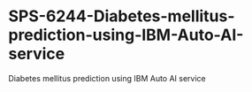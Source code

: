 # SPS-6244-Diabetes-mellitus-prediction-using-IBM-Auto-AI-service
Diabetes mellitus  prediction using IBM Auto AI service
